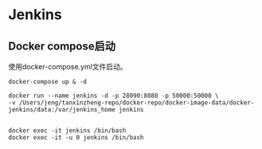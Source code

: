 # Jenkins

## Docker compose启动
使用docker-compose.yml文件启动。
```
docker-compose up & -d
```

```docker
docker run --name jenkins -d -p 28090:8080 -p 50000:50000 \
-v /Users/jeng/tanxinzheng-repo/docker-repo/docker-image-data/docker-jenkins/data:/var/jenkins_home jenkins
```

```docker

docker exec -it jenkins /bin/bash
docker exec -it -u 0 jenkins /bin/bash
```